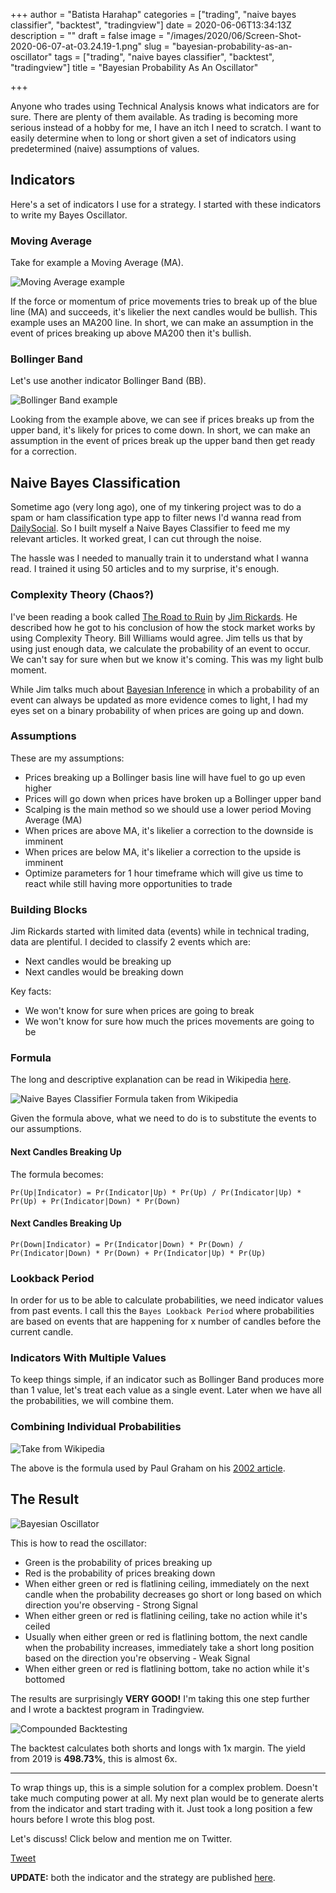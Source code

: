 +++
author = "Batista Harahap"
categories = ["trading", "naive bayes classifier", "backtest", "tradingview"]
date = 2020-06-06T13:34:13Z
description = ""
draft = false
image = "/images/2020/06/Screen-Shot-2020-06-07-at-03.24.19-1.png"
slug = "bayesian-probability-as-an-oscillator"
tags = ["trading", "naive bayes classifier", "backtest", "tradingview"]
title = "Bayesian Probability As An Oscillator"

+++


Anyone who trades using Technical Analysis knows what indicators are for sure. There are plenty of them available. As trading is becoming more serious instead of a hobby for me, I have an itch I need to scratch. I want to easily determine when to long or short given a set of indicators using predetermined (naive) assumptions of values.

## Indicators

Here's a set of indicators I use for a strategy. I started with these indicators to write my Bayes Oscillator.

### Moving Average

Take for example a Moving Average (MA).

![Moving Average example](https://www.tradingview.com/x/HEyUIBUC/)

If the force or momentum of price movements tries to break up of the blue line (MA) and succeeds, it's likelier the next candles would be bullish. This example uses an MA200 line. In short, we can make an assumption in the event of prices breaking up above MA200 then it's bullish.

### Bollinger Band

Let's use another indicator Bollinger Band (BB).

![Bollinger Band example](https://www.tradingview.com/x/Yk5BXHfC/)

Looking from the example above, we can see if prices breaks up from the upper band, it's likely for prices to come down. In short, we can make an assumption in the event of prices break up the upper band then get ready for a correction.

## Naive Bayes Classification

Sometime ago (very long ago), one of my tinkering project was to do a spam or ham classification type app to filter news I'd wanna read from [DailySocial](https://dailysocial.net). So I built myself a Naive Bayes Classifier to feed me my relevant articles. It worked great, I can cut through the noise.

The hassle was I needed to manually train it to understand what I wanna read. I trained it using 50 articles and to my surprise, it's enough.

### Complexity Theory (Chaos?)

I've been reading a book called [The Road to Ruin](https://www.amazon.com/Road-Ruin-Global-Elites-Financial/dp/1591848083) by [Jim Rickards](https://twitter.com/JamesGRickards). He described how he got to his conclusion of how the stock market works by using Complexity Theory. Bill Williams would agree. Jim tells us that by using just enough data, we calculate the probability of an event to occur. We can't say for sure when but we know it's coming. This was my light bulb moment.

While Jim talks much about [Bayesian Inference](https://en.wikipedia.org/wiki/Bayesian_inference) in which a probability of an event can always be updated as more evidence comes to light, I had my eyes set on a binary probability of when prices are going up and down.

### Assumptions

These are my assumptions:

* Prices breaking up a Bollinger basis line will have fuel to go up even higher
* Prices will go down when prices have broken up a Bollinger upper band
* Scalping is the main method so we should use a lower period Moving Average (MA)
* When prices are above MA, it's likelier a correction to the downside is imminent
* When prices are below MA, it's likelier a correction to the upside is imminent
* Optimize parameters for 1 hour timeframe which will give us time to react while still having more opportunities to trade

### Building Blocks

Jim Rickards started with limited data (events) while in technical trading, data are plentiful. I decided to classify 2 events which are:

* Next candles would be breaking up
* Next candles would be breaking down

Key facts:

* We won't know for sure when prices are going to break
* We won't know for sure how much the prices movements are going to be

### Formula

The long and descriptive explanation can be read in Wikipedia [here](https://en.wikipedia.org/wiki/Naive_Bayes_spam_filtering#Mathematical_foundation).

![Naive Bayes Classifier Formula taken from Wikipedia](/content/images/2020/06/Screen-Shot-2020-06-07-at-03.00.23.png)

Given the formula above, what we need to do is to substitute the events to our assumptions.

#### Next Candles Breaking Up

The formula becomes:

```
Pr(Up|Indicator) = Pr(Indicator|Up) * Pr(Up) / Pr(Indicator|Up) * Pr(Up) + Pr(Indicator|Down) * Pr(Down)
```

#### Next Candles Breaking Up

```
Pr(Down|Indicator) = Pr(Indicator|Down) * Pr(Down) / Pr(Indicator|Down) * Pr(Down) + Pr(Indicator|Up) * Pr(Up)
```

### Lookback Period

In order for us to be able to calculate probabilities, we need indicator values from past events. I call this the `Bayes Lookback Period` where probabilities are based on events that are happening for x number of candles before the current candle.

### Indicators With Multiple Values

To keep things simple, if an indicator such as Bollinger Band produces more than 1 value, let's treat each value as a single event. Later when we have all the probabilities, we will combine them.

### Combining Individual Probabilities

![Take from Wikipedia](/content/images/2020/06/Screen-Shot-2020-06-07-at-03.14.21.png)

The above is the formula used by Paul Graham on his [2002 article](www.paulgraham.com/spam.html).

## The Result

![Bayesian Oscillator](https://www.tradingview.com/x/iwhDTDe0/)

This is how to read the oscillator:

* Green is the probability of prices breaking up
* Red is the probability of prices breaking down
* When either green or red is flatlining ceiling, immediately on the next candle when the probability decreases go short or long based on which direction you're observing - Strong Signal
* When either green or red is flatlining ceiling, take no action while it's ceiled
* Usually when either green or red is flatlining bottom, the next candle when the probability increases, immediately take a short long position based on the direction you're observing - Weak Signal
* When either green or red is flatlining bottom, take no action while it's bottomed

The results are surprisingly **VERY GOOD!** I'm taking this one step further and I wrote a backtest program in Tradingview.

![Compounded Backtesting](/content/images/2020/06/Screen-Shot-2020-06-07-at-03.24.19.png)

The backtest calculates both shorts and longs with 1x margin. The yield from 2019 is **498.73%**, this is almost 6x.

---

To wrap things up, this is a simple solution for a complex problem. Doesn't take much computing power at all. My next plan would be to generate alerts from the indicator and start trading with it. Just took a long position a few hours before I wrote this blog post.

Let's discuss! Click below and mention me on Twitter.

<a class="twitter-share-button" href="https://twitter.com/intent/tweet?text=@tista hey " data-size="large">Tweet</a>

<script>window.twttr = (function(d, s, id) {
  var js, fjs = d.getElementsByTagName(s)[0],
    t = window.twttr || {};
  if (d.getElementById(id)) return t;
  js = d.createElement(s);
  js.id = id;
  js.src = "https://platform.twitter.com/widgets.js";
  fjs.parentNode.insertBefore(js, fjs);

  t._e = [];
  t.ready = function(f) {
    t._e.push(f);
  };

  return t;
}(document, "script", "twitter-wjs"));</script>

**UPDATE:** both the indicator and the strategy are published [here](https://github.com/tistaharahap/tradingview-scripts/tree/master/bayesian).